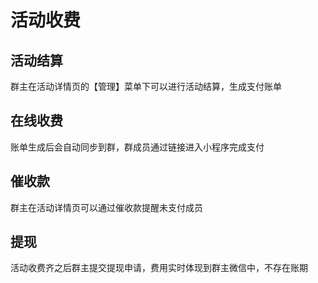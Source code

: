 # 活动收费

## 活动结算

群主在活动详情页的【管理】菜单下可以进行活动结算，生成支付账单

## 在线收费

账单生成后会自动同步到群，群成员通过链接进入小程序完成支付
## 催收款

群主在活动详情页可以通过催收款提醒未支付成员

## 提现

活动收费齐之后群主提交提现申请，费用实时体现到群主微信中，不存在账期
